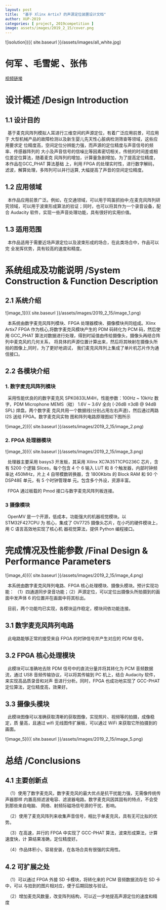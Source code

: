 ```yaml
---
layout: post
title:  "基于 Xlinx Artix7 的声源定位装置设计文档"
author: XUP-2019
categories: [ project, 2019competition ]
image: assets/images/2019_2_15/cover.png
---
```


![isolution]({{ site.baseurl }}/assets/images/all_white.jpg)

# ****何军 、毛雪妮 、张伟&nbsp;****


[视频链接](http://player.youku.com/embed/XNDUyNjAwMjAyMA==)

# **设计概述 /Design Introduction**

## **1.1 设计目的** 

&nbsp;&nbsp;基于麦克风阵列模拟人耳进行三维空间的声源定位，有着广泛应用前景，可应用于 大型机械产品的故障检测以及新生婴儿先天性心脏病检测筛查等领域，这些应用要求定 位精度高，空间定位分辨能力强，而声源的定位精度与声音信号的频率、传感器阵列的 大小及声音信号的信噪比等因素密切相关。传统的时间差或相位差定位算法，随着麦克 风阵列的增加，计算量急剧增加，为了提高定位精度，本作品在GCC_PHAT 算法基础 上，利用 FPGA 的处理实时性，进行数字解码，滤波，解算处理，多阵列可以并行运算, 大幅提高了声音的空间定位精度。

## **1.2 应用领域**

&nbsp;&nbsp;本作品应用前景广泛。例如，在交通领域，可以用于鸣笛抓拍中;在麦克风阵列研 究领域，可以用于波束形成算法的验证；同时，也可以将其作为一个录音设备，配合 Audacity 软件，实现一些声音处理功能，具有很好的实用价值。 

## **1.3 适用范围**

&nbsp;&nbsp;本作品适用于需要近场声源定位以及波束形成的场合，在此类场合中，作品可以完 全发挥优势，具有较高的速度和精度。

# **系统组成及功能说明 /System Construction &amp; Function Description**

## **2.1 系统介绍**

![image_1]({{ site.baseurl }}/assets/images/2019_2_15/image_1.png)

&nbsp;&nbsp;本系统由数字麦克风阵列模块、FPGA 处理器模块、摄像模块共同组成。Xlinx Artix7 FPGA 作为核心,将数字麦克风模块产生的 PDM 码转化为 PCM 码，然后使用 GCC_PHAT 算法对数据进行处理，得到时延值由传给摄像头，摄像头再结合阵列中麦克风的几何关系， 将具体的声源位置计算出来，然后将其映射在摄像头所拍的图像上,同时，为了更好地调试， 我们麦克风阵列上集成了单片机芯片作为通信接口。

## **2.2 各模块介绍**

### 1. 数字麦克风阵列模块 

&nbsp;&nbsp;采用性能优良的的数字麦克风 SPK0833LM4H，性能参数：100Hz ~ 10kHz 数字，PDM Microphone MEMS（硅） 1.6V ~ 3.6V 全向 (-26dB &plusmn;3dB @ 94dB SPL) 焊盘。两个数字麦 克风共用一个数据线(分别占用左右声道)，然后通过两路 I2S 送给 FPGA。数字麦克风实物 图和阵列电路原理图如下图所示

![image_2]({{ site.baseurl }}/assets/images/2019_2_15/image_2.png)

### 2. FPGA 处理器模块

![image_3]({{ site.baseurl }}/assets/images/2019_2_15/image_3.png)

&nbsp;&nbsp;处理器主要采用 basys3 开发板，其采用 Xilinx XC7A35T1CPG236C 芯片，含有 5200 个逻辑 Slices，每个包含 4 个 6 输入 LUT 和 8 个触发器，内部时钟频率达 450MHz，片上 4 自带模数转换器，含 1800Kbits 的 Block RAM 和 90 个 DSP48E 单元，有 5 个时钟管理单 元。包含多个外设，资源丰富。 

&nbsp;&nbsp;FPGA 通过板载的 Pmod 接口与数字麦克风阵列板连接。

### 3 摄像模块 

&nbsp;&nbsp;OpenMV 是一个开源，低成本，功能强大的机器视觉模块。以 STM32F427CPU 为 核心，集成了 OV7725 摄像头芯片，在小巧的硬件模块上，用 C 语言高效地实现了核心机 器视觉算法，提供 Python 编程接口。

# **完成情况及性能参数 /Final Design &amp; Performance Parameters**

![image_4]({{ site.baseurl }}/assets/images/2019_2_15/image_4.png)

&nbsp;&nbsp;本系统由数字麦克风阵列电路、FPGA 核心处理模块、摄像头模块。预计实现功能： （1）四通道同步录音功能；（2）声源定位，可以定位出摄像头所拍摄到的画面中发声体 6 的位置并在画面中将其标出。 

&nbsp;&nbsp;目前，两个功能均已实现，各模块运作稳定，模块间依功能连接。

## **3.1 数字麦克风阵列电路**

&nbsp;&nbsp;此电路能够正常的接受来自 FPGA 的时钟信号并产生对应的 PDM 信号。 

## **3.2 FPGA 核心处理模块**

&nbsp;&nbsp;此模块可以准确地去除 PDM 信号中的直流分量并将其转化为 PCM 音频数据流，通过 USB 音频传输协议，可以将其传输到 PC 机上，结合 Audacity 软件，来实现高品质录音和对声 音进行分析。同时，FPGA 也成功地实现了 GCC-PHAT 定位算法，定位精度高，效果好。 

## 3.3 摄像头模块 

&nbsp;&nbsp;此模块图像可以准确获取清晰的获取图像，实现照片、视频等的拍摄，成像稳定，质 量高，且通过 wifi 无线图传扩展板，可以通过 WiFi 来获取它所拍摄到的画面。

![image_5]({{ site.baseurl }}/assets/images/2019_2_15/image_5.png)

# **总结 /Conclusions**

## **4.1 主要创新点**

&nbsp;&nbsp;（1）使用了数字麦克风，数字麦克风的最大优点是抗干扰能力强，无需像传统传声器那样 内置高频滤波电容、滤波器电路。数字麦克风因其固有的特点，不会受到那些来自电脑、 网络、射频际磁场信号源的干扰、影响。 

&nbsp;&nbsp;（2）使用了麦克风阵列来收集声音信号，相比于单麦克风，具有无可比拟的优势。 

&nbsp;&nbsp;（3）在高速，并行的 FPGA 中实现了 GCC-PHAT 算法，波束形成算法，计算速度快，计 算结果准确，定位精度好。 

&nbsp;&nbsp;（4）作品体积小，容易安装，在各场合具有很强的实用性。 

## **4.2 可扩展之处**

&nbsp;&nbsp;（1）可以通过 FPGA 外接 SD 卡模块，将转化来的 PCM 音频数据流存在 SD 卡中，可以 与拍到的图片相对应，便于后期回放与验证。 

&nbsp;&nbsp;（2）增加麦克风数量，改变阵列结构，可以近一步地提高声源定位的速度和精度
